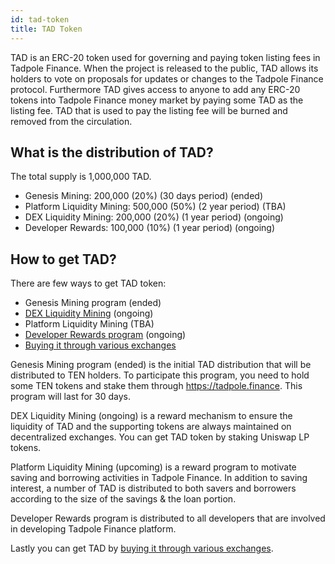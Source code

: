 ```yaml
---
id: tad-token
title: TAD Token
---
```


TAD is an ERC-20 token used for governing and paying token listing fees in Tadpole Finance. When the project is released to the public, TAD allows its holders to vote on proposals for updates or changes to the Tadpole Finance protocol. Furthermore TAD gives access to anyone to add any ERC-20 tokens into Tadpole Finance money market by paying some TAD as the listing fee. TAD that is used to pay the listing fee will be burned and removed from the circulation.

## What is the distribution of TAD?

The total supply is 1,000,000 TAD.

* Genesis Mining: 200,000 (20%) (30 days period) (ended)
* Platform Liquidity Mining: 500,000 (50%) (2 year period) (TBA)
* DEX Liquidity Mining: 200,000 (20%) (1 year period) (ongoing)
* Developer Rewards: 100,000 (10%) (1 year period) (ongoing)


## How to get TAD?

There are few ways to get TAD token:
* Genesis Mining program (ended)
* [DEX Liquidity Mining](staking) (ongoing)
* Platform Liquidity Mining (TBA)
* [Developer Rewards program](developer-rewards) (ongoing)
* [Buying it through various exchanges](exchanges)

Genesis Mining program (ended) is the initial TAD distribution that will be distributed to TEN holders. To participate this program, you need to hold some TEN tokens and stake them through https://tadpole.finance. This program will last for 30 days.

DEX Liquidity Mining (ongoing) is a reward mechanism to ensure the liquidity of TAD and the supporting tokens are always maintained on decentralized exchanges. You can get TAD token by staking Uniswap LP tokens.

Platform Liquidity Mining (upcoming) is a reward program to motivate saving and borrowing activities in Tadpole Finance. In addition to saving interest, a number of TAD is distributed to both savers and borrowers according to the size of the savings & the loan portion.

Developer Rewards program is distributed to all developers that are involved in developing Tadpole Finance platform.

Lastly you can get TAD by [buying it through various exchanges](exchanges).